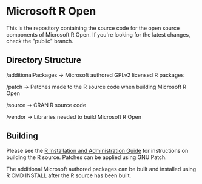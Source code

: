 Microsoft R Open
================

This is the repository containing the source code for the open source components of Microsoft R Open. If you're looking for the latest changes, check the "public" branch.


Directory Structure
-------------------

/additionalPackages -> Microsoft authored GPLv2 licensed R packages

/patch              -> Patches made to the R source code when building Microsoft R Open

/source             -> CRAN R source code

/vendor             -> Libraries needed to build Microsoft R Open



Building
--------

Please see the [R Installation and Administration Guide](https://cran.r-project.org/doc/manuals/r-release/R-admin.html) for instructions on building the R source. Patches can be applied using GNU Patch.

The additional Microsoft authored packages can be built and installed using R CMD INSTALL after the R source has been built.
